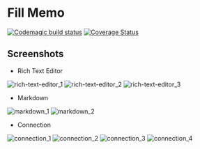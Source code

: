 # Fill Memo

[![Codemagic build status](https://api.codemagic.io/apps/5c358f4b084a180009cfb1ac/5c358f4b084a180009cfb1ab/status_badge.svg)](https://codemagic.io/apps/5c358f4b084a180009cfb1ac/5c358f4b084a180009cfb1ab/latest_build)
[![Coverage Status](https://coveralls.io/repos/github/smu-gp/sp-client/badge.svg?branch=master)](https://coveralls.io/github/smu-gp/sp-client?branch=master)

## Screenshots

- Rich Text Editor

![rich-text-editor_1](art/rich-text-editor_1.png)
![rich-text-editor_2](art/rich-text-editor_2.png)
![rich-text-editor_3](art/rich-text-editor_3.png)

- Markdown

![markdown_1](art/markdown_1.png)
![markdown_2](art/markdown_2.png)

- Connection

![connection_1](art/connection_1.png)
![connection_2](art/connection_2.png)
![connection_3](art/connection_3.png)
![connection_4](art/connection_4.png)
